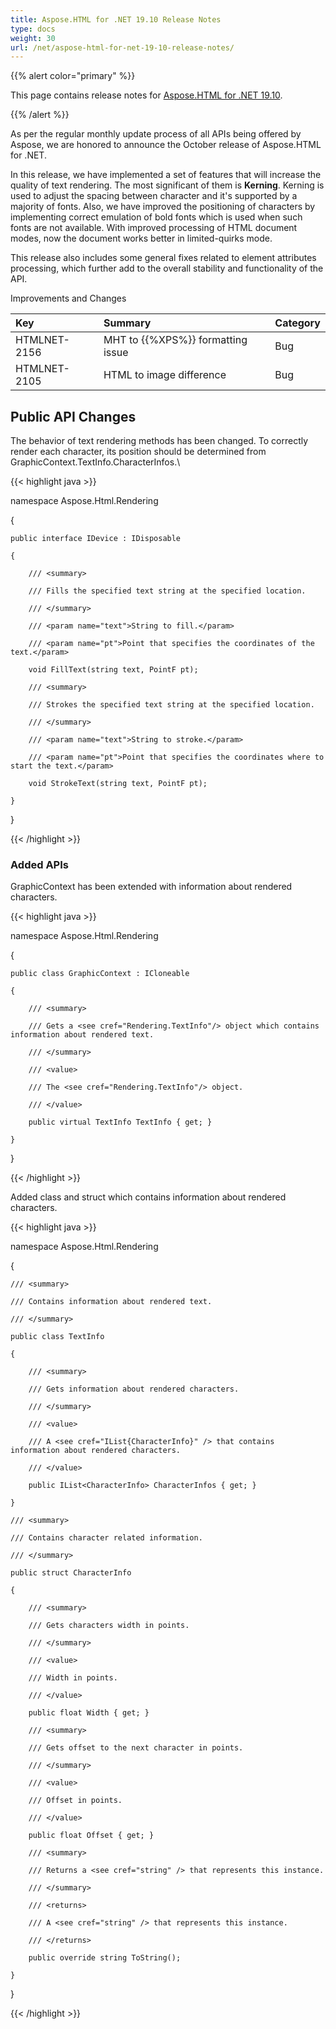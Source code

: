 ```yaml
---
title: Aspose.HTML for .NET 19.10 Release Notes
type: docs
weight: 30
url: /net/aspose-html-for-net-19-10-release-notes/
---
```


{{% alert color="primary" %}} 

This page contains release notes for [Aspose.HTML for .NET 19.10](https://www.nuget.org/packages/Aspose.Html/19.10.0).

{{% /alert %}} 

As per the regular monthly update process of all APIs being offered by Aspose, we are honored to announce the October release of Aspose.HTML for .NET.

In this release, we have implemented a set of features that will increase the quality of text rendering. The most significant of them is **Kerning**. Kerning is used to adjust the spacing between character and it's supported by a majority of fonts. Also, we have improved the positioning of characters by implementing correct emulation of bold fonts which is used when such fonts are not available. With improved processing of HTML document modes, now the document works better in limited-quirks mode.

This release also includes some general fixes related to element attributes processing, which further add to the overall stability and functionality of the API.

Improvements and Changes

|**Key**|**Summary**|**Category**|
| :- | :- | :- |
|HTMLNET-2156|MHT to {{%XPS%}} formatting issue|Bug|
|HTMLNET-2105|HTML to image difference|Bug|
## **Public API Changes**
The behavior of text rendering methods has been changed. To correctly render each character, its position should be determined from GraphicContext.TextInfo.CharacterInfos.\

{{< highlight java >}}

 namespace Aspose.Html.Rendering

{

    public interface IDevice : IDisposable

    {

        /// <summary>

        /// Fills the specified text string at the specified location.

        /// </summary>

        /// <param name="text">String to fill.</param>

        /// <param name="pt">Point that specifies the coordinates of the text.</param>

        void FillText(string text, PointF pt);

        /// <summary>

        /// Strokes the specified text string at the specified location.

        /// </summary>

        /// <param name="text">String to stroke.</param>

        /// <param name="pt">Point that specifies the coordinates where to start the text.</param>

        void StrokeText(string text, PointF pt);

    }

}

{{< /highlight >}}
### **Added APIs**
GraphicContext has been extended with information about rendered characters.

{{< highlight java >}}

 namespace Aspose.Html.Rendering

{

    public class GraphicContext : ICloneable

    {

        /// <summary>

        /// Gets a <see cref="Rendering.TextInfo"/> object which contains information about rendered text.

        /// </summary>

        /// <value>

        /// The <see cref="Rendering.TextInfo"/> object.

        /// </value>

        public virtual TextInfo TextInfo { get; }

    }

}

{{< /highlight >}}

Added class and struct which contains information about rendered characters.

{{< highlight java >}}

 namespace Aspose.Html.Rendering

{

    /// <summary>

    /// Contains information about rendered text.

    /// </summary>

    public class TextInfo

    {

        /// <summary>

        /// Gets information about rendered characters.

        /// </summary>

        /// <value>

        /// A <see cref="IList{CharacterInfo}" /> that contains information about rendered characters.

        /// </value>

        public IList<CharacterInfo> CharacterInfos { get; }

    }

    /// <summary>

    /// Contains character related information.

    /// </summary>

    public struct CharacterInfo

    {

        /// <summary>

        /// Gets characters width in points.

        /// </summary>

        /// <value>

        /// Width in points.

        /// </value>

        public float Width { get; }

        /// <summary>

        /// Gets offset to the next character in points.

        /// </summary>

        /// <value>

        /// Offset in points.

        /// </value>

        public float Offset { get; }

        /// <summary>

        /// Returns a <see cref="string" /> that represents this instance.

        /// </summary>

        /// <returns>

        /// A <see cref="string" /> that represents this instance.

        /// </returns>

        public override string ToString();

    }

}

{{< /highlight >}}




